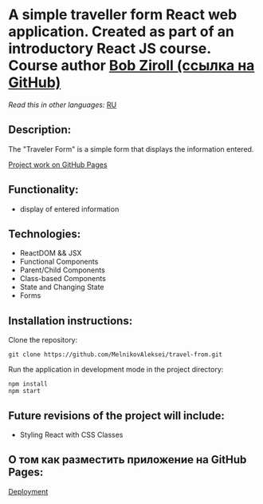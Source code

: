 # A simple traveller form React web application. Created as part of an introductory React JS course. Course author [Bob Ziroll (ссылка на GitHub)](https://github.com/bobziroll) 

*Read this in other languages:* [RU](https://github.com/MelnikovAleksei/travel-form/blob/main/README.md) 

## Description: 

The "Traveler Form" is a simple form that displays the information entered. 

[Project work on GitHub Pages](https://melnikovaleksei.github.io/travel-form/) 

## Functionality: 

* display of entered information 

## Technologies: 

* ReactDOM && JSX 
* Functional Components 
* Parent/Child Components 
* Class-based Components 
* State and Changing State 
* Forms 

## Installation instructions:  

Clone the repository:

`
git clone https://github.com/MelnikovAleksei/travel-from.git
`

Run the application in development mode in the project directory: 

```
npm install
npm start
```

## Future revisions of the project will include: 

* Styling React with CSS Classes 

## О том как разместить приложение на GitHub Pages: 

[Deployment](https://facebook.github.io/create-react-app/docs/deployment)
